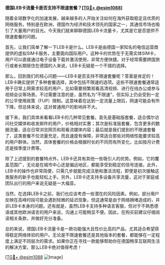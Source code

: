 **德国LEB卡流量卡是否支持不限速套餐？[[TG💪+ @esim1088](https://t.me/s/esim1088)]**

随着全球数字化的加速发展，越来越多的人开始关注如何在海外获取稳定且优质的网络服务。特别是在欧洲，德国作为经济和技术领先的国家之一，其通信市场也吸引了大量用户的目光。今天我们就来聊聊德国LEB卡流量卡，尤其是它是否提供不限速套餐的问题。

首先，让我们简单了解一下LEB卡是什么。LEB卡是由德国一家知名的电信运营商提供的虚拟SIM卡服务，主要面向国际用户。这种卡的优势在于无需实体SIM卡，用户可以直接通过电子设备下载并激活使用，非常方便快捷。对于经常需要跨国旅行或者长期居住在德国的人来说，LEB卡无疑是一个不错的选择。

那么，回到我们的核心问题——LEB卡是否支持不限速套餐呢？答案是肯定的！LEB卡确实提供了多种套餐选择，其中包括不限速的选项。这些不限速套餐通常适用于日常上网需求较高的用户，比如需要频繁观看高清视频、进行在线办公或参与视频会议等场景。不过需要注意的是，虽然名为“不限速”，但实际上仍会受到一定的公平使用政策（FUP）限制。这意味着在达到一定流量上限后，网速可能会有所下降，但总体来说，这对普通用户的影响并不大。

接下来，我们具体来看看LEB卡的几种常见套餐。首先是基础版套餐，适合偶尔访问社交媒体和收发邮件的用户，价格相对实惠；其次是标准版套餐，包含更多的数据流量，适合日常浏览网页和观看流媒体内容；最后就是我们提到的不限速套餐了，这类套餐不仅流量充足，而且速度有保障，非常适合那些对网络性能要求较高的用户群体。当然，具体套餐的价格会根据时长的不同而有所变化，比如按月计费还是按季度计费等。

除了上述提到的套餐特点外，LEB卡还具有其他一些吸引人的优势。例如，它的覆盖范围广，无论是在城市中心还是偏远地区，都能享受到稳定的信号连接。此外，LEB卡的操作也非常简便，只需几步就能完成注册和激活流程，即使是初次接触这类服务的新手也能轻松上手。另外，LEB卡还支持多设备共享流量，这对于家庭或团队出行的用户来说无疑是一大福音。

当然，在选择LEB卡之前，我们也应该考虑一些潜在的风险因素。例如，部分用户反映在高峰时段可能会遇到轻微的延迟现象，但这通常是由于网络拥堵造成的，并非LEB卡本身的问题。还有就是，虽然LEB卡支持多种语言客服，但对于不熟悉德语或其他欧洲语言的用户来说，沟通上可能稍显不便。因此，在购买前建议仔细阅读相关条款，并做好充分准备。

总的来说，德国LEB卡流量卡是一款功能强大且性价比高的产品，尤其适合希望获得稳定网络体验的用户。无论是不限速套餐还是其他版本的套餐，都能够在一定程度上满足不同层次的需求。如果你正在寻找一款能够帮助你在德国畅享互联网生活的解决方案，那么LEB卡绝对值得考虑！

[[TG💪+ @esim1088](https://t.me/s/esim1088) ![Image](https://i.postimg.cc/4NQfJmqS/Snipaste-2025-05-13-00-14-12.png)]